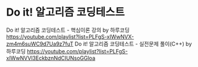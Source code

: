 # Do it! 알고리즘 코딩테스트

Do it! 알고리즘 코딩테스트 - 핵심이론 강의 by 하루코딩 https://youtube.com/playlist?list=PLFgS-xIWwNVX-zm4m6suWC9d7Ua9z7fuT
Do it! 알고리즘 코딩테스트 - 실전문제 풀이(C++) by 하루코딩  https://youtube.com/playlist?list=PLFgS-xIWwNVVl3EckbznNdCIUNsoGGloa